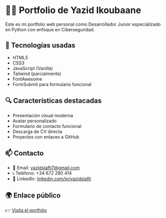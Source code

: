 # 🧑‍💻 Portfolio de Yazid Ikoubaane

Este es mi portfolio web personal como Desarrollador Junior especializado en Python con enfoque en Ciberseguridad.

## 🚀 Tecnologías usadas
- HTML5
- CSS3
- JavaScript (Vanilla)
- Tailwind (parcialmente)
- FontAwesome
- FormSubmit para formulario funcional

## 🔍 Características destacadas
- Presentación visual moderna
- Avatar personalizado
- Formulario de contacto funcional
- Descarga de CV directa
- Proyectos con enlaces a GitHub

## 📫 Contacto
- 📧 Email: yazidslafti7@gmail.com
- 📞 Teléfono: +34 672 280 414
- 🔗 LinkedIn: [linkedin.com/in/yazidslafti](https://linkedin.com/in/yazidslafti)

## 🌍 Enlace público
👉 [Visita el portfolio](https://yazid7-a.github.io/portfolio-yazid/)
```
